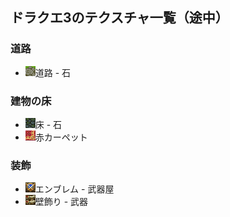 ## ドラクエ3のテクスチャ一覧（途中）

### 道路
* ![道路 - 石](https://github.com/koishiu/mkn_mcdq/blob/master/docs/img/dq_texture/road_rock.png)道路 - 石

### 建物の床

* ![床 - 石](https://github.com/koishiu/mkn_mcdq/blob/master/docs/img/dq_texture/floor_rock.png)床 - 石
* ![赤カーペット](https://github.com/koishiu/mkn_mcdq/blob/master/docs/img/dq_texture/carpet_red_corner.png)赤カーペット

### 装飾

* ![エンブレム - 武器屋](https://github.com/koishiu/mkn_mcdq/blob/master/docs/img/dq_texture/emblem_weapon.png)エンブレム - 武器屋
* ![壁飾り - 武器](https://github.com/koishiu/mkn_mcdq/blob/master/docs/img/dq_texture/wall_deco_weapon.png)壁飾り - 武器
